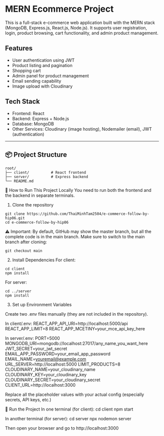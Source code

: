 # MERN Ecommerce Project

This is a full-stack e-commerce web application built with the MERN stack (MongoDB, Express.js, React.js, Node.js). It supports user registration, login, product browsing, cart functionality, and admin product management.

## Features

- User authentication using JWT
- Product listing and pagination
- Shopping cart
- Admin panel for product management
- Email sending capability
- Image upload with Cloudinary

## Tech Stack

- Frontend: React
- Backend: Express + Node.js
- Database: MongoDB
- Other Services: Cloudinary (image hosting), Nodemailer (email), JWT (authentication)

---

## 📦 Project Structure

```
root/
├── client/          # React frontend
├── server/          # Express backend
└── README.md
```


🧪 How to Run This Project Locally
You need to run both the frontend and the backend in separate terminals.

1. Clone the repository
```
git clone https://github.com/ThaiMinhTam2504/e-commerce-follow-by-hip06.git
cd e-commerce-follow-by-hip06
```
⚠️ Important:
By default, GitHub may show the master branch, but all the complete code is in the main branch.
Make sure to switch to the main branch after cloning:
```
git checkout main
```

2. Install Dependencies
For client:
```
cd client
npm install
```
For server:
```
cd ../server
npm install
```
3. Set up Environment Variables

Create two .env files manually (they are not included in the repository).

In client/.env:
REACT_APP_API_URI=http://localhost:5000/api
REACT_APP_LIMIT=8
REACT_APP_MCETINY=your_mce_api_key_here

In server/.env:
PORT=5000
MONGODB_URI=mongodb://localhost:27017/any_name_you_want_here
JWT_SECRET=your_jwt_secret
EMAIL_APP_PASSWORD=your_email_app_password
EMAIL_NAME=youremail@example.com
URL_SERVER=http://localhost:5000
LIMIT_PRODUCTS=8
CLOUDINARY_NAME=your_cloudinary_name
CLOUDINARY_KEY=your_cloudinary_key
CLOUDINARY_SECRET=your_cloudinary_secret
CLIENT_URL=http://localhost:3000

Replace all the placeholder values with your actual config (especially secrets, API keys, etc.)

🚀 Run the Project
In one terminal (for client):
cd client
npm start

In another terminal (for server):
cd server
npx nodemon server

Then open your browser and go to http://localhost:3000




